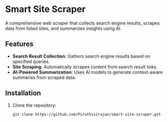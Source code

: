 # Smart Site Scraper

A comprehensive web scraper that collects search engine results, scrapes data from listed sites, and summarizes insights using AI.

## Features

- **Search Result Collection**: Gathers search engine results based on specified queries.
- **Site Scraping**: Automatically scrapes content from search result links.
- **AI-Powered Summarization**: Uses AI models to generate context-aware summaries from scraped data.

## Installation

1. Clone the repository:
   ```bash
   git clone https://github.com/Piruthivirajan/smart-site-scraper.git
